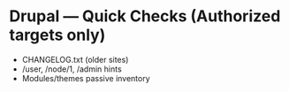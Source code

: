 # Drupal — Quick Checks (Authorized targets only)

- CHANGELOG.txt (older sites)
- /user, /node/1, /admin hints
- Modules/themes passive inventory
